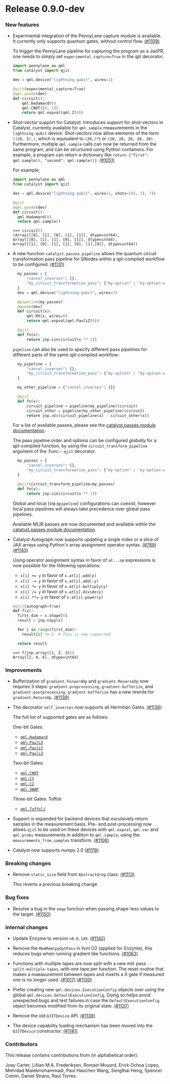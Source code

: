 # Release 0.9.0-dev

<h3>New features</h3>

* Experimental integration of the PennyLane capture module is available. It currently only supports 
  quantum gates, without control flow.
  [(#1109)](https://github.com/PennyLaneAI/catalyst/pull/1109)

  To trigger the PennyLane pipeline for capturing the program as a JaxPR, one needs to simply
  set `experimental_capture=True` in the qjit decorator.
  
  ```python 
  import pennylane as qml
  from catalyst import qjit
  
  dev = qml.device("lightning.qubit", wires=1)

  @qjit(experimental_capture=True)
  @qml.qnode(dev)
  def circuit():
      qml.Hadamard(0)
      qml.CNOT([0, 1])
      return qml.expval(qml.Z(0))
  ```

* Shot-vector support for Catalyst: Introduces support for shot-vectors in Catalyst, currently
  available for `qml.sample` measurements in the `lightning.qubit` device. Shot-vectors now allow
  elements of the form `((20, 5),)`, which is equivalent to `(20,)*5` or `(20, 20, 20, 20, 20)`.
  Furthermore, multiple `qml.sample` calls can now be returned from the same program, and can be
  structured using Python containers. For example, a program can return a dictionary like
  `return {"first": qml.sample(), "second": qml.sample()}`.
  [(#1051)](https://github.com/PennyLaneAI/catalyst/pull/1051)

  For example,

  ```python 
  import pennylane as qml
  from catalyst import qjit
  
  dev = qml.device("lightning.qubit", wires=1, shots=((5, 2), 7))

  @qjit
  @qml.qnode(dev)
  def circuit():
    qml.Hadamard(0)
    return qml.sample()
  ```

  ```pycon
  >>> circuit()
  (Array([[0], [1], [0], [1], [1]], dtype=int64),
  Array([[0], [1], [1], [0], [1]], dtype=int64),
  Array([[1], [0], [1], [1], [0], [1],[0]], dtype=int64))
  ```

* A new function `catalyst.passes.pipeline` allows the quantum circuit transformation pass pipeline for QNodes within a qjit-compiled workflow to be configured.
  [(#1131)](https://github.com/PennyLaneAI/catalyst/pull/1131)

  ```python
    my_passes = {
        "cancel_inverses": {},
        "my_circuit_transformation_pass": {"my-option" : "my-option-value"},
    }
    dev = qml.device("lightning.qubit", wires=2)

    @pipeline(my_passes)
    @qnode(dev)
    def circuit(x):
        qml.RX(x, wires=0)
        return qml.expval(qml.PauliZ(0))

    @qjit
    def fn(x):
        return jnp.sin(circuit(x ** 2))
  ```

  `pipeline` can also be used to specify different pass pipelines for different parts of the
  same qjit-compiled workflow:

  ```python
    my_pipeline = {
        "cancel_inverses": {},
        "my_circuit_transformation_pass": {"my-option" : "my-option-value"},
    }

    my_other_pipeline = {"cancel_inverses": {}}

    @qjit
    def fn(x):
        circuit_pipeline = pipeline(my_pipeline)(circuit)
        circuit_other = pipeline(my_other_pipeline)(circuit)
        return jnp.abs(circuit_pipeline(x) - circuit_other(x))
  ```

  For a list of available passes, please see the [catalyst.passes module documentation](https://docs.pennylane.ai/projects/catalyst/en/stable/code/__init__.html#module-catalyst.passes).

  The pass pipeline order and options can be configured *globally* for a
  qjit-compiled function, by using the `circuit_transform_pipeline` argument of the :func:`~.qjit` decorator.

  ```python
    my_passes = {
        "cancel_inverses": {},
        "my_circuit_transformation_pass": {"my-option" : "my-option-value"},
    }

    @qjit(circuit_transform_pipeline=my_passes)
    def fn(x):
        return jnp.sin(circuit(x ** 2))
  ```

  Global and local (via `@pipeline`) configurations can coexist, however local pass pipelines
  will always take precedence over global pass pipelines.

  Available MLIR passes are now documented and available within the
  [catalyst.passes module documentation](https://docs.pennylane.ai/projects/catalyst/en/stable/code/__init__.html#module-catalyst.passes).

* Catalyst Autograph now supports updating a single index or a slice of JAX arrays using Python's array assignment operator syntax.
  [(#769)](https://github.com/PennyLaneAI/catalyst/pull/769)
  [(#1143)](https://github.com/PennyLaneAI/catalyst/pull/1143)

  Using operator assignment syntax in favor of `at...op` expressions is now possible for the following operations:
  * `x[i] += y` in favor of `x.at[i].add(y)`
  * `x[i] -= y` in favor of `x.at[i].add(-y)`
  * `x[i] *= y` in favor of `x.at[i].multiply(y)`
  * `x[i] /= y` in favor of `x.at[i].divide(y)`
  * `x[i] **= y` in favor of `x.at[i].power(y)`

  ```python
  @qjit(autograph=True)
  def f(x):
    first_dim = x.shape[0]
    result = jnp.copy(x)

    for i in range(first_dim):
      result[i] *= 2  # This is now supported

    return result
  ```

  ```pycon
  >>> f(jnp.array([1, 2, 3]))
  Array([2, 4, 6], dtype=int64)
  ```

<h3>Improvements</h3>

* Bufferization of `gradient.ForwardOp` and `gradient.ReverseOp` now requires 3 steps: `gradient-preprocessing`, 
  `gradient-bufferize`, and `gradient-postprocessing`. `gradient-bufferize` has a new rewrite for `gradient.ReturnOp`. 
  [(#1139)](https://github.com/PennyLaneAI/catalyst/pull/1139)

* The decorator `self_inverses` now supports all Hermitian Gates.
  [(#1136)](https://github.com/PennyLaneAI/catalyst/pull/1136)

  The full list of supported gates are as follows:

  One-bit Gates:
  - [`qml.Hadamard`](https://docs.pennylane.ai/en/stable/code/api/pennylane.Hadamard.html)
  - [`qml.PauliX`](https://docs.pennylane.ai/en/stable/code/api/pennylane.PauliX.html)
  - [`qml.PauliY`](https://docs.pennylane.ai/en/stable/code/api/pennylane.PauliY.html)
  - [`qml.PauliZ`](https://docs.pennylane.ai/en/stable/code/api/pennylane.PauliZ.html)

  Two-bit Gates:
  - [`qml.CNOT`](https://docs.pennylane.ai/en/stable/code/api/pennylane.CNOT.html)
  - [`qml.CY`](https://docs.pennylane.ai/en/stable/code/api/pennylane.CY.html)
  - [`qml.CZ`](https://docs.pennylane.ai/en/stable/code/api/pennylane.CZ.html)
  - [`qml.SWAP`](https://docs.pennylane.ai/en/stable/code/api/pennylane.SWAP.html)

  Three-bit Gates: Toffoli
  - [`qml.Toffoli`](https://docs.pennylane.ai/en/stable/code/api/pennylane.Toffoli.html)
  
  

* Support is expanded for backend devices that exculsively return samples in the measurement 
  basis. Pre- and post-processing now allows `qjit` to be used on these devices with `qml.expval`, 
  `qml.var` and `qml.probs` measurements in addiiton to `qml.sample`, using the `measurements_from_samples` transform.
  [(#1106)](https://github.com/PennyLaneAI/catalyst/pull/1106)

* Catalyst now supports numpy 2.0
  [(#1119)](https://github.com/PennyLaneAI/catalyst/pull/1119)

<h3>Breaking changes</h3>

* Remove `static_size` field from `AbstractQreg` class.
  [(#1113)](https://github.com/PennyLaneAI/catalyst/pull/1113)

  This reverts a previous breaking change.

<h3>Bug fixes</h3>

* Resolve a bug in the `vmap` function when passing shape-less values to the target. 
  [(#1150)](https://github.com/PennyLaneAI/catalyst/pull/1150)

<h3>Internal changes</h3>

* Update Enzyme to version `v0.0.149`.
  [(#1142)](https://github.com/PennyLaneAI/catalyst/pull/1142)

* Remove the `MemMemCpyOptPass` in llvm O2 (applied for Enzyme), this reduces bugs when 
  running gradient like functions.
  [(#1063)](https://github.com/PennyLaneAI/catalyst/pull/1063)

* Functions with multiple tapes are now split with a new mlir pass `--split-multiple-tapes`, with one tape per function. 
  The reset routine that makes a maeasurement between tapes and inserts a X gate if measured one is no longer used.
  [(#1017)](https://github.com/PennyLaneAI/catalyst/pull/1017)
  [(#1130)](https://github.com/PennyLaneAI/catalyst/pull/1130)

* Prefer creating new `qml.devices.ExecutionConfig` objects over using the global
  `qml.devices.DefaultExecutionConfig`. Doing so helps avoid unexpected bugs and test failures in
  case the `DefaultExecutionConfig` object becomes modified from its original state.
  [(#1137)](https://github.com/PennyLaneAI/catalyst/pull/1137)

* Remove the old `QJITDevice` API.
  [(#1138)](https://github.com/PennyLaneAI/catalyst/pull/1138)

* The device capability loading mechanism has been moved into the `QJITDevice` constructor.
  [(#1141)](https://github.com/PennyLaneAI/catalyst/pull/1141)

<h3>Contributors</h3>

This release contains contributions from (in alphabetical order):

Joey Carter,
Lillian M.A. Frederiksen,
Romain Moyard,
Erick Ochoa Lopez,
Mehrdad Malekmohammadi,
Paul Haochen Wang,
Sengthai Heng,
Spencer Comin,
Daniel Strano,
Raul Torres.
